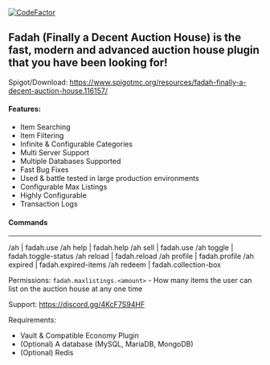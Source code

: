 [![CodeFactor](https://www.codefactor.io/repository/github/prodpreva1l/fadah/badge)](https://www.codefactor.io/repository/github/prodpreva1l/fadah)
## Fadah (Finally a Decent Auction House) is the fast, modern and advanced auction house plugin that you have been looking for!

Spigot/Download: https://www.spigotmc.org/resources/fadah-finally-a-decent-auction-house.116157/

#### Features:
- Item Searching
- Item Filtering
- Infinite & Configurable Categories
- Multi Server Support
- Multiple Databases Supported
- Fast Bug Fixes
- Used & battle tested in large production environments
- Configurable Max Listings
- Highly Configurable
- Transaction Logs

#### Commands
----------------------------------------
/ah | fadah.use
/ah help | fadah.help
/ah sell <amount> | fadah.use
/ah toggle | fadah.toggle-status
/ah reload | fadah.reload
/ah profile | fadah.profile
/ah expired | fadah.expired-items
/ah redeem | fadah.collection-box

Permissions:
`fadah.maxlistings.<amount>` - How many items the user can list on the auction house at any one time

Support: https://discord.gg/4KcF7S94HF

Requirements:
- Vault & Compatible Economy Plugin
- (Optional) A database (MySQL, MariaDB, MongoDB)
- (Optional) Redis
